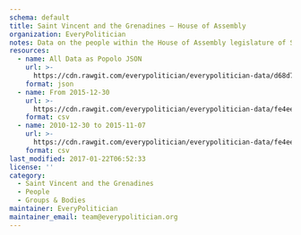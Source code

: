 ```yaml
---
schema: default
title: Saint Vincent and the Grenadines — House of Assembly
organization: EveryPolitician
notes: Data on the people within the House of Assembly legislature of Saint Vincent and the Grenadines.
resources:
  - name: All Data as Popolo JSON
    url: >-
      https://cdn.rawgit.com/everypolitician/everypolitician-data/d68d7f73bf4f87e1d3244877690b84ef9166562e/data/Saint_Vincent_and_the_Grenadines/Assembly/ep-popolo-v1.0.json
    format: json
  - name: From 2015-12-30
    url: >-
      https://cdn.rawgit.com/everypolitician/everypolitician-data/fe4eeb01e35b138ab393854a6d9f82f0031a0f10/data/Saint_Vincent_and_the_Grenadines/Assembly/term-9.csv
    format: csv
  - name: 2010-12-30 to 2015-11-07
    url: >-
      https://cdn.rawgit.com/everypolitician/everypolitician-data/fe4eeb01e35b138ab393854a6d9f82f0031a0f10/data/Saint_Vincent_and_the_Grenadines/Assembly/term-8.csv
    format: csv
last_modified: 2017-01-22T06:52:33
license: ''
category:
  - Saint Vincent and the Grenadines
  - People
  - Groups & Bodies
maintainer: EveryPolitician
maintainer_email: team@everypolitician.org
---
```

